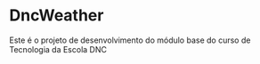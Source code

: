 # DncWeather
Este é o projeto de desenvolvimento do módulo base do curso de Tecnologia da Escola DNC 
